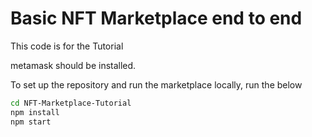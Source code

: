 # Basic NFT Marketplace end to end

This code is for the Tutorial 

metamask should be installed.

To set up the repository and run the marketplace locally, run the below
```bash
cd NFT-Marketplace-Tutorial
npm install
npm start
```
